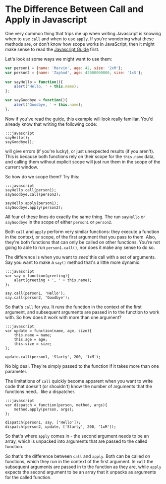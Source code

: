 
# The Difference Between Call and Apply in Javascript

One very common thing that trips me up when writing Javascript is knowing when to use `call` and when to use `apply`. If you're wondering what these methods are, or don't know how scope works in JavaScript, then it might make sense to read the [Javascript Guide][guide] first.

Let's look at some ways we might want to use them:

```javascript
var person1 = {name: 'Marvin', age: 42, size: '2xM'};
var person2 = {name: 'Zaphod', age: 42000000000, size: '1xS'};
    
var sayHello = function(){
    alert('Hello, ' + this.name);
};

var sayGoodbye = function(){
    alert('Goodbye, ' + this.name);
};
```

Now if you've read the [guide][guide], this example will look really familiar. You'd already know that writing the following code:

    :::javascript
    sayHello();
    sayGoodbye();

will give errors (if you're lucky), or just unexpected results (if you aren't). This is because both functions rely on their scope for the `this.name` data, and calling them without explicit scope will just run them in the scope of the current window. 

So how do we scope them? Try this:

    :::javascript
    sayHello.call(person1);
    sayGoodbye.call(person2);
    
    sayHello.apply(person1);
    sayGoodbye.apply(person2);

All four of these lines do exactly the same thing. The run `sayHello` or `sayGoodbye` in the scope of either `person1` or `person2`. 

Both `call` and `apply` perform very similar functions: they execute a function in the context, or scope, of the first argument that you pass to them. Also, they're both functions that can only be called on other functions. You're not going to able to run `person1.call()`, nor does it make any sense to do so. 

The difference is when you want to *seed* this call with a set of arguments. Say you want to make a `say()` method that's a little more dynamic:

    :::javascript
    var say = function(greeting){
        alert(greeting + ', ' + this.name);
    };
    
    say.call(person1, 'Hello');
    say.call(person2, 'Goodbye');

So that's `call` for you. It runs the function in the context of the first argument, and subsequent arguments are passed in to the function to work with. So how does it work with more than one argument?

    :::javascript
    var update = function(name, age, size){
        this.name = name;
        this.age = age;
        this.size = size;
    };

    update.call(person1, 'Slarty', 200, '1xM');

No big deal. They're simply passed to the function if it takes more than one parameter. 

The limitations of `call` quickly become apparent when you want to write code that doesn't (or shouldn't) know the number of arguments that the functions need… like a dispatcher.

    :::javascript
    var dispatch = function(person, method, args){
        method.apply(person, args);
    };

    dispatch(person1, say, ['Hello']);
    dispatch(person2, update, ['Slarty', 200, '1xM']);

So that's where `apply` comes in - the second argument needs to be an array, which is unpacked into arguments that are passed to the called function.

So that's the difference between `call` and `apply`. Both can be called on functions, which they run in the context of the first argument. In `call` the subsequent arguments are passed in to the function as they are, while `apply` expects the second argument to be an array that it unpacks as arguments for the called function. 


[guide]: http://hangar.runway7.net/javascript-guide-to-objects-functions-scope-prototpyes-closures
